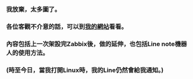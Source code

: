 ### 我放棄，太多圖了。
### 各位客觀不介意的話，可以到[我的網站](https://timleesdailyfactory.blogspot.com/2020/05/0520-linux-note.html)看看。
### 內容包括上一次架設完Zabbix後，做的延伸，也包括Line note機器人的使用方法。
### (時至今日，當我打開Linux時，我的Line仍然會給我通知。)
